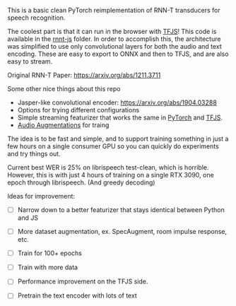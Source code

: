 This is a basic clean PyTorch reimplementation of RNN-T transducers for speech recognition.

The coolest part is that it can run in the browser with [TFJS](https://github.com/tensorflow/tfjs)! This code is available in the [rnnt-js](rnnt-js) folder.
 In order to accomplish this, the architecture was simplified to use only convolutional layers for both the audio and text encoding. These are easy to export to ONNX and then to TFJS, 
 and are also easy to stream.

Original RNN-T Paper: https://arxiv.org/abs/1211.3711

Some other nice things about this repo
 - Jasper-like convolutional encoder: https://arxiv.org/abs/1904.03288
 - Options for trying different configurations
 - Simple streaming featurizer that works the same in [PyTorch](https://github.com/jakepoz/rnnt/blob/master/rnnt/featurizer.py) and [TFJS](https://github.com/jakepoz/rnnt/blob/master/rnnt-js/featurizer.js).
 - [Audio Augmentations](https://github.com/jakepoz/rnnt/blob/master/rnnt/augment.py) for traing

The idea is to be fast and simple, and to support training something in just a few hours on a single consumer GPU so you can quickly do experiments and try things out.

Current best WER is 25% on librispeech test-clean, which is horrible. However, this is with just 4 hours of training on a single RTX 3090, one epoch through librispeech. (And greedy decoding)

Ideas for improvement:
 - [ ] Narrow down to a better featurizer that stays identical between Python and JS
 - [ ] More dataset augmentation, ex. SpecAugment, room impulse response, etc.
 - [ ] Train for 100+ epochs
 - [ ] Train with more data
 - [ ] Performance improvement on the TFJS side.
 - [ ] Pretrain the text encoder with lots of text



